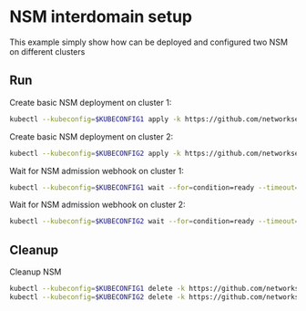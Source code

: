 # NSM interdomain setup


This example simply show how can be deployed and configured two NSM on different clusters

## Run

Create basic NSM deployment on cluster 1:

```bash
kubectl --kubeconfig=$KUBECONFIG1 apply -k https://github.com/networkservicemesh/deployments-k8s/examples/interdomain/nsm/cluster1?ref=0d15d4e4bdefc6669bd192f99a93d46101675f5b
```

Create basic NSM deployment on cluster 2:

```bash
kubectl --kubeconfig=$KUBECONFIG2 apply -k https://github.com/networkservicemesh/deployments-k8s/examples/interdomain/nsm/cluster2?ref=0d15d4e4bdefc6669bd192f99a93d46101675f5b
```

Wait for NSM admission webhook on cluster 1:

```bash
kubectl --kubeconfig=$KUBECONFIG1 wait --for=condition=ready --timeout=1m pod -n nsm-system -l app=admission-webhook-k8s
```

Wait for NSM admission webhook on cluster 2:

```bash
kubectl --kubeconfig=$KUBECONFIG2 wait --for=condition=ready --timeout=1m pod -n nsm-system -l app=admission-webhook-k8s
```

## Cleanup

Cleanup NSM
```bash
kubectl --kubeconfig=$KUBECONFIG1 delete -k https://github.com/networkservicemesh/deployments-k8s/examples/interdomain/nsm/cluster1?ref=0d15d4e4bdefc6669bd192f99a93d46101675f5b
kubectl --kubeconfig=$KUBECONFIG2 delete -k https://github.com/networkservicemesh/deployments-k8s/examples/interdomain/nsm/cluster2?ref=0d15d4e4bdefc6669bd192f99a93d46101675f5b
```
